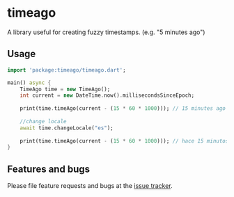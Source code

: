 # timeago

A library useful for creating fuzzy timestamps. (e.g. "5 minutes ago")

## Usage

```dart
import 'package:timeago/timeago.dart';

main() async {
    TimeAgo time = new TimeAgo();
    int current = new DateTime.now().millisecondsSinceEpoch;
    
    print(time.timeAgo(current - (15 * 60 * 1000))); // 15 minutes ago
    
    //change locale
    await time.changeLocale("es");
    
    print(time.timeAgo(current - (15 * 60 * 1000))); // hace 15 minutos
}
```

## Features and bugs

Please file feature requests and bugs at the [issue tracker][tracker].

[tracker]: https://github.com/andresaraujo/timeago.dart/issues
